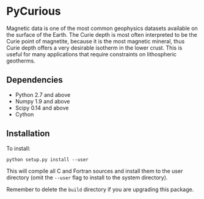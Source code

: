 # PyCurious

Magnetic data is one of the most common geophysics datasets available on the surface of the Earth. The Curie depth is most often interpreted to be the Curie point of magnetite, because it is the most magnetic mineral, thus Curie depth offers a very desirable isotherm in the lower crust. This is useful for many applications that require constraints on lithospheric geotherms.

## Dependencies

- Python 2.7 and above
- Numpy 1.9 and above
- Scipy 0.14 and above
- Cython

## Installation

To install:

`python setup.py install --user`

This will compile all C and Fortran sources and install them to the user directory (omit the `--user` flag to install to the system directory).

Remember to delete the `build` directory if you are upgrading this package.
